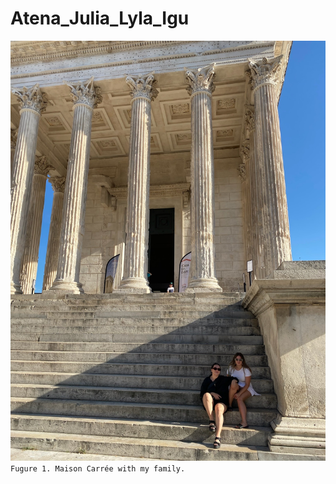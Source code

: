 # Atena_Julia_Lyla_Igu
![Figure 1. Maison Carrée.](https://github.com/JuliaMatamala/Atena_Julia/blob/main/IMG_5565.JPG)
`Fugure 1. Maison Carrée with my family.`
